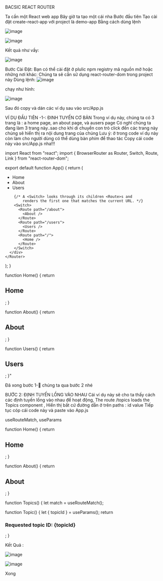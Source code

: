 BACSIC REACT ROUTER

Ta cần một React web app
Bây giờ ta tạo một cái nha
Bước đầu tiên
Tạo cài đặt create-react-app với project là demo-app
Bằng cách dùng lệnh

![image](https://user-images.githubusercontent.com/54676091/105972688-78b34780-60be-11eb-938e-d722dab237b0.png)




![image](https://user-images.githubusercontent.com/54676091/105972104-db581380-60bd-11eb-8b49-e246c38b99c0.png)



Kết quả như vầy:
 
 
![image](https://user-images.githubusercontent.com/54676091/105972203-f62a8800-60bd-11eb-847c-25807ca101a4.png)
 
 
Bước Cài Đặt:
Bạn có thể cài đặt ở plulic npm registry mã nguồn mở hoặc những nơi khác:
Chúng ta sẽ cần sử dụng react-router-dom trong project này
Dùng lệnh:
![image](https://user-images.githubusercontent.com/54676091/105972870-a9937c80-60be-11eb-8f9b-0d7eea4fc007.png)

chạy như hình:
 
 
 ![image](https://user-images.githubusercontent.com/54676091/105972260-03477700-60be-11eb-91d0-68add0b70984.png)
 

Sau đó copy và dán các ví dụ sau vào src/App.js

VÍ DỤ ĐẦU TIÊN -1-: ĐINH TUYẾN CƠ BẢN
Trong ví dụ này, chúng ta có 3 trang là : a home page, an about page, và ausers page
Có nghĩ chúng ta đang làm 3 trang này..sao cho khi di chuyển con trỏ click đến các trang này chúng sẽ hiển thị ra nội dung trang của chúng
Lưu ý: ở trong code ví dụ này còn làm cho người dùng có thể dùng bàn phím để thao tác
Copy cái code này vào src/App.js nha!!!



import React from "react";
import {
  BrowserRouter as Router,
  Switch,
  Route,
  Link
} from "react-router-dom";

export default function App() {
  return (
    <Router>
      <div>
        <nav>
          <ul>
            <li>
              <Link to="/">Home</Link>
            </li>
            <li>
              <Link to="/about">About</Link>
            </li>
            <li>
              <Link to="/users">Users</Link>
            </li>
          </ul>
        </nav>

        {/* A <Switch> looks through its children <Route>s and
            renders the first one that matches the current URL. */}
        <Switch>
          <Route path="/about">
            <About />
          </Route>
          <Route path="/users">
            <Users />
          </Route>
          <Route path="/">
            <Home />
          </Route>
        </Switch>
      </div>
    </Router>
  );
}

function Home() {
  return <h2>Home</h2>;
}

function About() {
return <h2>About</h2>;
}

function Users() {
  return <h2>Users</h2>;
}"

Đã xong bước 1- chúng ta qua bước 2 nhé




BƯỚC 2:  ĐỊNH TUYẾN LỒNG VÀO NHAU
Cái ví dụ này sẽ cho ta thấy cách các định tuyến lồng vào nhau để hoạt động, The route /topics loads the Topics component ,
Hiển thị bất cứ đường dẫn <ROUTER>  ở trên paths : id value
Tiếp tục cóp cái code này và paste vào App.js

  useRouteMatch,
  useParams



function Home() {
  return <h2>Home</h2>;
}

function About() {
  return <h2>About</h2>;
}

function Topics() {
  let match = useRouteMatch();



function Topic() {
  let { topicId } = useParams();
  return <h3>Requested topic ID: {topicId}</h3>;
}

Kết Quả :

  

![image](https://user-images.githubusercontent.com/54676091/105972324-18240a80-60be-11eb-8b96-1190359052c7.png)

![image](https://user-images.githubusercontent.com/54676091/105972380-240fcc80-60be-11eb-932d-0465128013e5.png)



Xong









